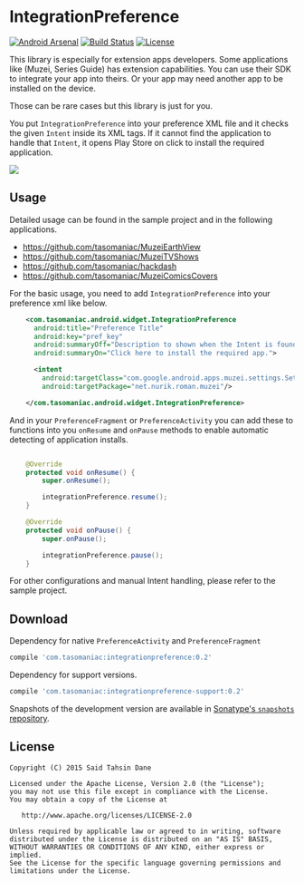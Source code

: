 IntegrationPreference
=====================

[![Android Arsenal](https://img.shields.io/badge/Android%20Arsenal-IntegrationPreference-brightgreen.svg?style=flat)](http://android-arsenal.com/details/1/2741)
[![Build Status](https://travis-ci.org/tasomaniac/IntegrationPreference.png?branch=master)](https://travis-ci.org/tasomaniac/IntegrationPreference)
[![License](http://img.shields.io/:license-apache-blue.svg)](http://www.apache.org/licenses/LICENSE-2.0.html)

This library is especially for extension apps developers. Some applications like (Muzei, Series Guide)
has extension capabilities. You can use their SDK to integrate your app into theirs. Or your app may
 need another app to be installed on the device.

 Those can be rare cases but this library is just for you.

You put `IntegrationPreference` into your preference XML file and it checks the given `Intent` inside its XML tags.
If it cannot find the application to handle that `Intent`, it opens Play Store on click to install the
required application.

![](screenshot1.png)

Usage
-----

Detailed usage can be found in the sample project and in the following applications.

- https://github.com/tasomaniac/MuzeiEarthView
- https://github.com/tasomaniac/MuzeiTVShows
- https://github.com/tasomaniac/hackdash
- https://github.com/tasomaniac/MuzeiComicsCovers

For the basic usage, you need to add `IntegrationPreference` into your preference xml like below.

```xml
    <com.tasomaniac.android.widget.IntegrationPreference
      android:title="Preference Title"
      android:key="pref_key"
      android:summaryOff="Description to shown when the Intent is found."
      android:summaryOn="Click here to install the required app.">

      <intent
        android:targetClass="com.google.android.apps.muzei.settings.SettingsActivity"
        android:targetPackage="net.nurik.roman.muzei"/>

    </com.tasomaniac.android.widget.IntegrationPreference>
```

And in your `PreferenceFragment` or `PreferenceActivity` you can add these to functions into you `onResume` and
`onPause` methods to enable automatic detecting of application installs.

```java

    @Override
    protected void onResume() {
        super.onResume();

        integrationPreference.resume();
    }

    @Override
    protected void onPause() {
        super.onPause();

        integrationPreference.pause();
    }
```

For other configurations and manual Intent handling, please refer to the sample project.

Download
--------

Dependency for native `PreferenceActivity` and `PreferenceFragment`

```groovy
compile 'com.tasomaniac:integrationpreference:0.2'
```

Dependency for support versions.

```groovy
compile 'com.tasomaniac:integrationpreference-support:0.2'
```

Snapshots of the development version are available in [Sonatype's `snapshots` repository][snap].

License
-------

    Copyright (C) 2015 Said Tahsin Dane

    Licensed under the Apache License, Version 2.0 (the "License");
    you may not use this file except in compliance with the License.
    You may obtain a copy of the License at

       http://www.apache.org/licenses/LICENSE-2.0

    Unless required by applicable law or agreed to in writing, software
    distributed under the License is distributed on an "AS IS" BASIS,
    WITHOUT WARRANTIES OR CONDITIONS OF ANY KIND, either express or implied.
    See the License for the specific language governing permissions and
    limitations under the License.



 [snap]: https://oss.sonatype.org/content/repositories/snapshots/

